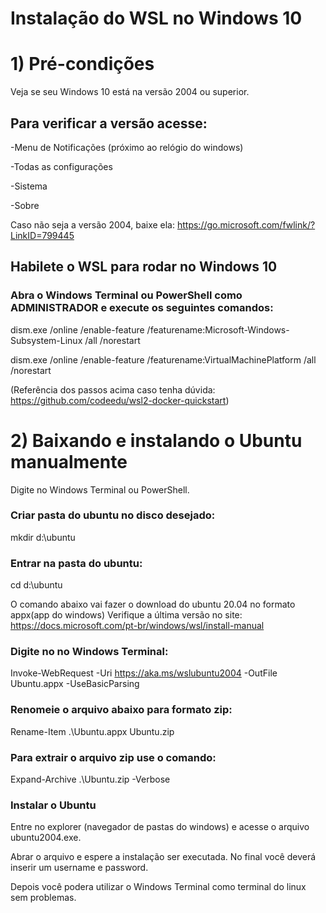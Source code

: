 # Instalação do WSL no Windows 10

# 1) Pré-condições
Veja se seu Windows 10 está na versão 2004 ou superior.
## Para verificar a versão acesse:

-Menu de Notificações (próximo ao relógio do windows)

-Todas as configurações

-Sistema

-Sobre

Caso não seja a versão 2004, baixe ela: https://go.microsoft.com/fwlink/?LinkID=799445

## Habilete o WSL para rodar no Windows 10

### Abra o Windows Terminal ou PowerShell como ADMINISTRADOR e execute os seguintes comandos:

dism.exe /online /enable-feature /featurename:Microsoft-Windows-Subsystem-Linux /all /norestart

dism.exe /online /enable-feature /featurename:VirtualMachinePlatform /all /norestart

(Referência dos passos acima caso tenha dúvida: https://github.com/codeedu/wsl2-docker-quickstart)

# 2) Baixando e instalando o Ubuntu manualmente

Digite no Windows Terminal ou PowerShell.
### Criar pasta do ubuntu no disco desejado:

mkdir d:\ubuntu

### Entrar na pasta do ubuntu:

cd d:\ubuntu

O comando abaixo vai fazer o download do ubuntu 20.04 no formato appx(app do windows)
Verifique a última versão no site: https://docs.microsoft.com/pt-br/windows/wsl/install-manual

### Digite no no Windows Terminal:

Invoke-WebRequest -Uri https://aka.ms/wslubuntu2004 -OutFile Ubuntu.appx -UseBasicParsing

### Renomeie o arquivo abaixo para formato zip:

Rename-Item .\Ubuntu.appx Ubuntu.zip

### Para extrair o arquivo zip use o comando:

Expand-Archive .\Ubuntu.zip -Verbose

### Instalar o Ubuntu

Entre no explorer (navegador de pastas do windows) e acesse o arquivo ubuntu2004.exe. 

Abrar o arquivo e espere a instalação ser executada. No final você deverá inserir um username e password.

Depois você podera utilizar o Windows Terminal como terminal do linux sem problemas.
